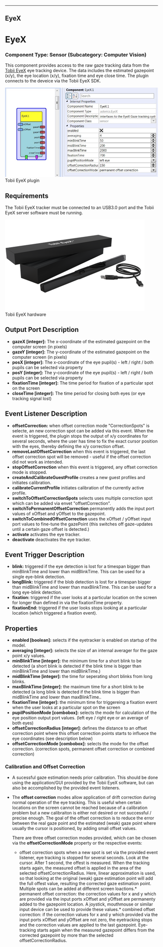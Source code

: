   
---
EyeX
---

# EyeX

### Component Type: Sensor (Subcategory: Computer Vision)

This component provides access to the raw gaze tracking data from the [Tobii EyeX](http://www.tobii.com/en/eye-experience/eyex/) eye tracking device. The data includes the estimated gazepoint (x/y), the eye location (x/y), fixation time and eye close time. The plugin connects to the deveice via the Tobii EyeX SDK.

![Screenshot: Tobii EyeX plugin](img/EyeX.jpg "Screenshot: Tobii EyeX plugin")  
Tobii EyeX plugin

## Requirements

The Tobii EyeX tracker must be connected to an USB3.0 port and the Tobii EyeX server software must be running.

![Screenshot: Tobii EyeX hardware](img/EyeX_hw.png "Screenshot: Tobii EyeX hardware")  
Tobii EyeX hardware

## Output Port Description

*   **gazeX \[integer\]:** The x-coordinate of the estimated gazepoint on the computer screen (in pixels)
*   **gazeY \[integer\]:** The y-coordinate of the estimated gazepoint on the computer screen (in pixels)
*   **posX \[integer\]:** The x-coordinate of the eye pupil(s) - left / right / both pupils can be selected via property
*   **posY \[integer\]:** The y-coordinate of the eye pupil(s) - left / right / both pupils can be selected via property
*   **fixationTime \[integer\]:** The time period for fixation of a particular spot on the screen
*   **closeTime \[integer\]:** The time period for closing both eyes (or eye tracking signal lost)

## Event Listener Description

*   **offsetCorrection:** when offset correction mode "CorrectionSpots" is selecte, an new correction spot can be added via this event. When the event is triggered, the plugin stops the output of x/y coordinates for several seconds, where the user has time to fix the exact cursor position with the eyes, thereby defining the x/y correction offset.
*   **removeLastOffsetCorrection** when this event is triggered, the last offset correction spot will be removed - useful if the offset correction did not work as intended.
*   **stopOffsetCorrection** when this event is triggered, any offset correction mode is stopped.
*   **createAndCalibrateGuestProfile** creates a new guest profiles and initiates calibration.
*   **calibrateCurrentProfile** initiates calibration of the currently active profile.
*   **switchToOffsetCorrectionSpots** selects uses multiple correction spot which can be added via envet "offsetCorrection".
*   **switchToPermanentOffsetCorrection** permanently adds the input port values of xOffset and yOffset to the gazepoint.
*   **switchToCombinedOffsetCorrection** uses the xOffset / yOffset input port values to fine-tune the gazePoint (this switches off gaze-updates until a certain gaze offset is detected.)
*   **activate** activates the eye tracker.
*   **deactivate** deactivates the eye tracker.

## Event Trigger Description

*   **blink:** triggered if the eye detection is lost for a timespan bigger than minBlinkTime and lower than midBlinkTime. This can be used for a single eye-blink detection.
*   **longBlink:** triggered if the blob detection is lost for a timespan bigger than midBlinkTime and lower than maxBlinkTime. This can be used for a long eye-blink detection.
*   **fixation:** triggered if the user looks at a particular location on the screen for longer than defined in via the fixationTime property.
*   **fixationEnd:** triggered if the user looks stops looking at a particular location (which triggered a fixation event).

## Properties

*   **enabled \[boolean\]:** selects if the eyetracker is enabled on startup of the model.
*   **averaging \[integer\]:** selects the size of an internal averager for the gaze point x/y values.
*   **minBlinkTime \[integer\]:** the minimum time for a short blink to be detected (a short blink is detected if the blink time is bigger than minBlinkTime and lower than midBlinkTime.)
*   **midBlinkTime \[integer\]:** the time for seperating short blinks from long blinks.
*   **maxBlinkTime \[integer\]:** the maximum time for a short blink to be detected (a long blink is detected if the blink time is bigger than midBlinkTime and lower than maxBlinkTime..
*   **fixationTime \[integer\]:** the minimum time for triggereing a fixation event when the user looks at a particular spot on the screen
*   **pupilPositionMode \[combobox\]:** selects the mode for calculation of the eye position output port values. (left eye / right eye or an average of both eyes)
*   **offsetCorrectionRadius \[integer\]:** defines the distance to an offset correction point where this offset correction points starts to influece the eye coordinates (see description below)
*   **offsetCorrectionMode \[combobox\]:** selects the mode for the offset correction. (correction spots, permanent offset correction or combined correction)

### Calibration and Offset Correction

*   A sucessful gaze estimation needs prior calibration. This should be done using the application/GUI provided by the Tobii EyeX software, but can also be accomplished by the provided event listeners.
*   The **offset correction** modes allow application of drift correction during normal operation of the eye tracking. This is useful when certain locations on the screen cannot be reached because of a calibration problem but a new calibraiton is either not desired or not successful / precise enough. The goal of the offset correction is to reduce the error between the real gaze point and the estimated (weak) gaze point where usually the cursor is positioned, by adding small offset values.
    
    There are three offset correction modes provided, which can be chosen via the **offsetCorrectionMode** property or the respective events:
    
    *   offset correction spots
    when a new spot is set via the provided event listener, eye tracking is stopped for several seconds. Look at the cursor. After 1 second, the offest is measured. When the tracking starts again, the measured offset is applied in the area of the selected offsetCorrectionRadius. Here, linear approximation is used, so that looking at the original (weak) gaze estimation point will add the full offest value, resulting the corrected gaze estimation point. Multiple spots can be added at different screen loactions.*   permanent offset correction:
    the correction values for x and y which are provided via the input ports xOffset and yOffset are permanenty added to the gazepoint location. A joystick, mouthmouse or similar input device can be used to provide these values.*   combined offset correction:
    if the correction values for x and y which provided via the input ports xOffset and yOffset are not zero, the eyetracking stops and the correction values are applied to the last gazepoint. Eye-tracking starts again when the measured gazepoint differs from the corrected gazepoint by more than the selected offsetCorrectionRadius.